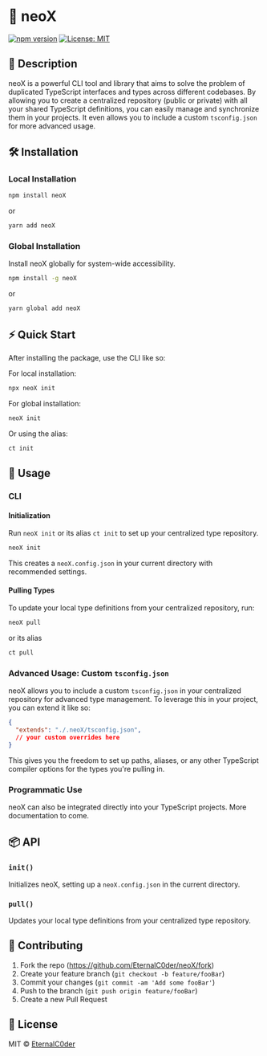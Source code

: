 # 🚀 neoX

[![npm version](https://badge.fury.io/js/neoX.svg)](https://badge.fury.io/js/neoX)
[![License: MIT](https://img.shields.io/badge/License-MIT-yellow.svg)](https://opensource.org/licenses/MIT)

## 📝 Description

neoX is a powerful CLI tool and library that aims to solve the problem of duplicated TypeScript interfaces and types across different codebases. By allowing you to create a centralized repository (public or private) with all your shared TypeScript definitions, you can easily manage and synchronize them in your projects. It even allows you to include a custom `tsconfig.json` for more advanced usage.

## 🛠 Installation

### Local Installation

```bash
npm install neoX
```

or 

```bash
yarn add neoX
```

### Global Installation

Install neoX globally for system-wide accessibility.

```bash
npm install -g neoX
```

or 

```bash
yarn global add neoX
```

## ⚡ Quick Start

After installing the package, use the CLI like so:

For local installation:

```bash
npx neoX init
```

For global installation:

```bash
neoX init
```

Or using the alias:

```bash
ct init
```

## 📘 Usage

### CLI

#### Initialization

Run `neoX init` or its alias `ct init` to set up your centralized type repository.

```bash
neoX init
```

This creates a `neoX.config.json` in your current directory with recommended settings.

#### Pulling Types

To update your local type definitions from your centralized repository, run:

```bash
neoX pull
```

or its alias

```bash
ct pull
```

### Advanced Usage: Custom `tsconfig.json`

neoX allows you to include a custom `tsconfig.json` in your centralized repository for advanced type management. To leverage this in your project, you can extend it like so:

```json
{
  "extends": "./.neoX/tsconfig.json",
  // your custom overrides here
}
```

This gives you the freedom to set up paths, aliases, or any other TypeScript compiler options for the types you're pulling in.

### Programmatic Use

neoX can also be integrated directly into your TypeScript projects. More documentation to come.

## 📦 API

### `init()`

Initializes neoX, setting up a `neoX.config.json` in the current directory.

### `pull()`

Updates your local type definitions from your centralized type repository.

## 📣 Contributing

1. Fork the repo (https://github.com/EternalC0der/neoX/fork)
2. Create your feature branch (`git checkout -b feature/fooBar`)
3. Commit your changes (`git commit -am 'Add some fooBar'`)
4. Push to the branch (`git push origin feature/fooBar`)
5. Create a new Pull Request

## 📝 License

MIT © [EternalC0der](https://github.com/EternalC0der)
